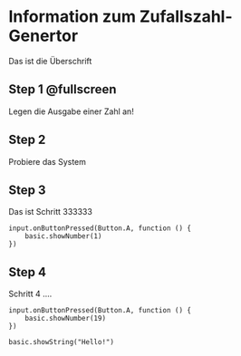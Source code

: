 # Information zum Zufallszahl-Genertor
Das ist die Überschrift
## Step 1 @fullscreen
Legen die Ausgabe einer Zahl an!

## Step 2
Probiere das System

## Step 3
Das ist Schritt 333333

```blocks
input.onButtonPressed(Button.A, function () {
    basic.showNumber(1)
})
```

## Step 4
Schritt 4 ....
```blocks
input.onButtonPressed(Button.A, function () {
    basic.showNumber(19)
})
```

```ghost
basic.showString("Hello!")
```


